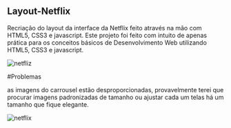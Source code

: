 ## Layout-Netflix

Recriação do layout da interface da Netflix feito através na mão com HTML5, CSS3 e javascript. Este projeto foi feito com intuito de apenas prática para os conceitos básicos 
de Desenvolvimento Web utilizando HTML5, CSS3 e javascript. 

![netfliz](https://user-images.githubusercontent.com/24817323/152438585-f1f391e2-3215-49be-98b7-de1cd75344f9.PNG)

#Problemas

as imagens do carrousel estão desproporcionadas, provavelmente terei que procurar imagens padronizadas de tamanho ou ajustar cada um telas há um tamanho que fique elegante. 

![netflix](https://user-images.githubusercontent.com/24817323/152438937-e8befcd6-2fd9-40fb-9929-e39aa724566e.PNG)


